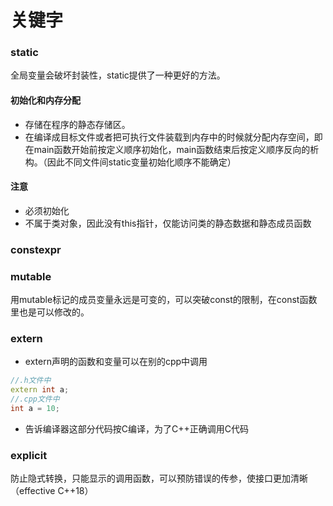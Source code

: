 # 关键字

### static

全局变量会破坏封装性，static提供了一种更好的方法。

#### 初始化和内存分配

* 存储在程序的静态存储区。
* 在编译成目标文件或者把可执行文件装载到内存中的时候就分配内存空间，即在main函数开始前按定义顺序初始化，main函数结束后按定义顺序反向的析构。（因此不同文件间static变量初始化顺序不能确定）

#### 注意

* 必须初始化
* 不属于类对象，因此没有this指针，仅能访问类的静态数据和静态成员函数

#### 

### constexpr

### mutable

用mutable标记的成员变量永远是可变的，可以突破const的限制，在const函数里也是可以修改的。

### extern

* extern声明的函数和变量可以在别的cpp中调用

```cpp
//.h文件中
extern int a;
//.cpp文件中
int a = 10;
```

* 告诉编译器这部分代码按C编译，为了C++正确调用C代码

### explicit

防止隐式转换，只能显示的调用函数，可以预防错误的传参，使接口更加清晰（effective C++18）

